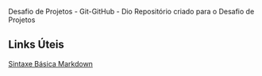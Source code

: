 Desafio de Projetos - Git-GitHub - Dio
Repositório  criado para o Desafio de Projetos

## Links Úteis
[Sintaxe Básica Markdown](https://www.markdownguide.org/basic-syntax/)
